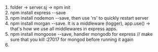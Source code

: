 1. folder -> server.sj -> npm init
2. npm install express --save
3. npm install nodemon --save, then use 'rs' to quickly restart server
4. npm install morgan --save. It is a middleware (logger), app.use() -> that's how we use all middlewares in express apps.
5. npm install mongoose --save, handler mongodb for express
// make sure that you kill :27017 for mongod before running it again
6.  

